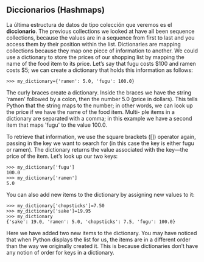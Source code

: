 ## Diccionarios (Hashmaps)

La última estructura de datos de tipo colección que veremos es el
**diccionario**. The previous collections we looked at have all been sequence
collections, because the values are in a sequence from first to last and you
access them by their position within the list. Dictionaries are mapping
collections because they map one piece of information to another. We could use
a dictionary to store the prices of our shopping list by mapping the name of
the food item to its price.  Let’s say that fugu costs $100 and ramen costs $5;
we can create a dictionary that holds this information as follows:

    >>> my_dictionary={'ramen': 5.0, 'fugu': 100.0}

The curly braces create a dictionary. Inside the braces we have the string
'ramen' followed by a colon, then the number 5.0 (price in dollars). This tells
Python that the string maps to the number; in other words, we can look up the
price if we have the name of the food item. Multi- ple items in a dictionary
are separated with a comma; in this example we have a second item that maps
'fugu' to the value $100.0$.

To retrieve that information, we use the square brackets ([]) operator again,
passing in the key we want to search for (in this case the key is either fugu
or ramen). The dictionary returns the value associated with the key—the price
of the item. Let’s look up our two keys:

    >>> my_dictionary['fugu']
    100.0
    >>> my_dictionary['ramen']
    5.0

You can also add new items to the dictionary by assigning new values to it:

    >>> my_dictionary['chopsticks']=7.50
    >>> my_dictionary['sake']=19.95
    >>> my_dictionary
    {'sake': 19.0, 'ramen': 5.0, 'chopsticks': 7.5, 'fugu': 100.0}

Here we have added two new items to the dictionary. You may have noticed that
when Python displays the list for us, the items are in a different order than
the way we originally created it. This is because dictionaries don’t have any
notion of order for keys in a dictionary.

